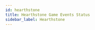 ```yaml
---
id: hearthstone
title: Hearthstone Game Events Status
sidebar_label: Hearthstone
---
```


<meta http-equiv="Content-Type" content="text/html charset=utf-8"/>
<!-- importing React -->
<script src="https://unpkg.com/react@15/dist/react.js"></script>
<!-- importing React-Dom -->
<script src="https://unpkg.com/react-dom@15/dist/react-dom.js"></script>
<!-- importing babel for jsx -->
<script src=" https://unpkg.com/babel-standalone@6/babel.min.js"></script>
<!-- importing the remarkable plugin -->
<script src="https://cdnjs.cloudflare.com/ajax/libs/remarkable/1.7.1/remarkable.js"></script>
<!-- importing games metadata -->
<script src="/js/games_metadata.js"></script>

<div id="gameEventsStatus">
  <!-- GameID - this page's game ID, very important -->
  <script> const GameID = 9898; const DocsLink = "../api/overwolf-games-events-heartstone";</script>
  <script type="text/jsx" src="/jsx/specificGameEventsStatus.jsx"></script>
</div>